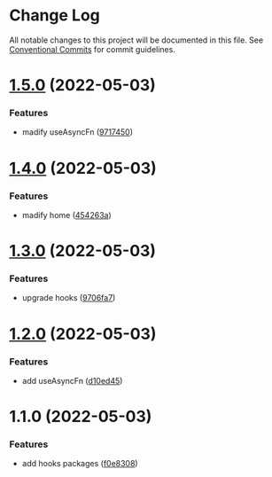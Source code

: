 # Change Log

All notable changes to this project will be documented in this file.
See [Conventional Commits](https://conventionalcommits.org) for commit guidelines.

# [1.5.0](https://github.com/cutefcc/fcc-project/compare/@mmfcc/hooks@1.4.0...@mmfcc/hooks@1.5.0) (2022-05-03)


### Features

* madify useAsyncFn ([9717450](https://github.com/cutefcc/fcc-project/commit/971745068dfb7570ac54838de4a0149216125c68))





# [1.4.0](https://github.com/cutefcc/fcc-project/compare/@mmfcc/hooks@1.3.0...@mmfcc/hooks@1.4.0) (2022-05-03)


### Features

* madify home ([454263a](https://github.com/cutefcc/fcc-project/commit/454263a10ae4a7f369809fd916aea444a02cd231))





# [1.3.0](https://github.com/cutefcc/fcc-project/compare/@mmfcc/hooks@1.2.0...@mmfcc/hooks@1.3.0) (2022-05-03)


### Features

* upgrade hooks ([9706fa7](https://github.com/cutefcc/fcc-project/commit/9706fa751b1a8241c4738d39678329bc893c749f))





# [1.2.0](https://github.com/cutefcc/fcc-project/compare/@mmfcc/hooks@1.1.0...@mmfcc/hooks@1.2.0) (2022-05-03)


### Features

* add useAsyncFn ([d10ed45](https://github.com/cutefcc/fcc-project/commit/d10ed45447366906ae2cf3cf4b2b8b0e3abefeb7))





# 1.1.0 (2022-05-03)


### Features

* add hooks packages ([f0e8308](https://github.com/cutefcc/fcc-project/commit/f0e8308b0ee0230304d3580aab9c32bed0c7cd38))
